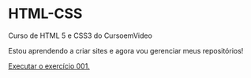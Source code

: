 # HTML-CSS
 Curso de HTML 5 e CSS3 do CursoemVideo

Estou aprendendo a criar sites e agora vou gerenciar meus repositórios!

<a href="https://guisduarte.github.io/HTML-CSS/Exerc%C3%ADcios/ex001/index.html">Executar o exercício 001.</a>